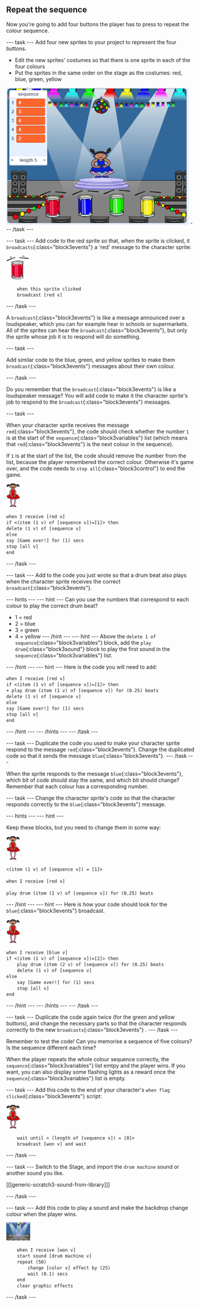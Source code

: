 ## Repeat the sequence

Now you're going to add four buttons the player has to press to repeat the colour sequence.

--- task ---
Add four new sprites to your project to represent the four buttons.
- Edit the new sprites' costumes so that there is one sprite in each of the four colours
- Put the sprites in the same order on the stage as the costumes: red, blue, green, yellow

![screenshot](images/colour-drums.png)
--- /task ---

--- task ---
Add code to the red sprite so that, when the sprite is clicked, it `broadcasts`{:class="block3events"} a 'red' message to the character sprite:

![red-drum](images/red_drum.png)

```blocks3
	when this sprite clicked
	broadcast [red v]
```
--- /task ---

A `broadcast`{:class="block3events"} is like a message announced over a loudspeaker, which you can for example hear in schools or supermarkets. All of the sprites can hear the `broadcast`{:class="block3events"}, but only the sprite whose job it is to respond will do something.

--- task ---

Add similar code to the blue, green, and yellow sprites to make them `broadcast`{:class="block3events"} messages about their own colour.

--- /task ---

Do you remember that the `broadcast`{:class="block3events"} is like a loudspeaker message? You will add code to make it the character sprite's job to respond to the `broadcast`{:class="block3events"} messages.

--- task ---

When your character sprite receives the message `red`{:class="block3events"}, the code should check whether the number `1` is at the start of the `sequence`{:class="block3variables"} list (which means that `red`{:class="block3events"} is the next colour in the sequence).

If `1` is at the start of the list, the code should remove the number from the list, because the player remembered the correct colour. Otherwise it's game over, and the code needs to `stop all`{:class="block3control"} to end the game.

![ballerina](images/ballerina.png)

```blocks3
when I receive [red v]
if <(item (1 v) of [sequence v])=[1]> then
delete (1 v) of [sequence v]
else
say [Game over!] for (1) secs
stop [all v]
end
```
--- /task ---

--- task ---
Add to the code you just wrote so that a drum beat also plays when the character sprite receives the correct `broadcast`{:class="block3events"}.

--- hints ---
--- hint ---
Can you use the numbers that correspond to each colour to play the correct drum beat?
+ 1 = red
+ 2 = blue
+ 3 = green
+ 4 = yellow
--- /hint ---
--- hint ---
Above the `delete 1 of sequence`{:class="block3variables"} block, add the `play drum`{:class="block3sound"} block to play the first sound in the `sequence`{:class="block3variables"} list.

--- /hint ---
--- hint ---
Here is the code you will need to add:

```blocks3
when I receive [red v]
if <(item (1 v) of [sequence v])=[1]> then
+ play drum (item (1 v) of [sequence v]) for (0.25) beats
delete (1 v) of [sequence v]
else
say [Game over!] for (1) secs
stop [all v]
end

```
--- /hint ---
--- /hints ---
--- /task ---

--- task ---
Duplicate the code you used to make your character sprite respond to the message `red`{:class="block3events"}. Change the duplicated code so that it sends the message `blue`{:class="block3events"}.
--- /task ---

When the sprite responds to the message `blue`{:class="block3events"}, which bit of code should stay the same, and which bit should change? Remember that each colour has a corresponding number.

--- task ---
Change the character sprite's code so that the character responds correctly to the `blue`{:class="block3events"} message.

--- hints ---
--- hint ---

Keep these blocks, but you need to change them in some way:

![ballerina](images/ballerina.png)

```blocks3
<(item (1 v) of [sequence v]) = [1]>

when I receive [red v]

play drum (item (1 v) of [sequence v]) for (0.25) beats
```

--- /hint ---
--- hint ---
Here is how your code should look for the `blue`{:class="block3events"} broadcast.

![ballerina](images/ballerina.png)

```blocks3
when I receive [blue v]
if <(item (1 v) of [sequence v])=[2]> then
	play drum (item (2 v) of [sequence v]) for (0.25) beats
	delete (1 v) of [sequence v]
else
	say [Game over!] for (1) secs
	stop [all v]
end
```

--- /hint ---
--- /hints ---
--- /task ---

--- task ---
Duplicate the code again twice (for the green and yellow buttons), and change the necessary parts so that the character responds correctly to the new `broadcasts`{:class="block3events"} .
--- /task ---

Remember to test the code! Can you memorise a sequence of five colours? Is the sequence different each time?

When the player repeats the whole colour sequence correctly, the `sequence`{:class="block3variables"} list emtpy and the player wins. If you want, you can also display some flashing lights as a reward once the `sequence`{:class="block3variables"} list is empty.

--- task ---
Add this code to the end of your character's `when flag clicked`{:class="block3events"} script:

![ballerina](images/ballerina.png)

```blocks3
	wait until < (length of [sequence v]) = [0]>
	broadcast [won v] and wait
```
--- /task ---

--- task ---
Switch to the Stage, and import the `drum machine` sound or another sound you like.

[[[generic-scratch3-sound-from-library]]]

--- /task ---

--- task ---
Add this code to play a sound and make the backdrop change colour when the player wins.

![ballerina](images/stage.png)

```blocks3
	when I receive [won v]
	start sound [drum machine v]
	repeat (50)
		change [color v] effect by (25)
		wait (0.1) secs
	end
	clear graphic effects
```
--- /task ---
